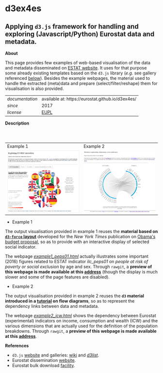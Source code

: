 d3ex4es
=======

Applying `d3.js` framework for handling and exploring (Javascript/Python) Eurostat data and metadata.
---

**About**

This page provides few examples of web-based visualisation of the data and metadata disseminated on [ESTAT website](http://ec.europa.eu/eurostat/data/database). It uses for that purpose some already existing templates based on the `d3.js` library (_e.g._ see gallery referenced [below](#References)). Besides the example webpages, the material used to handle the extracted (meta)data and prepare (select/filter/reshape) them for visualisation is also provided.

<table align="center">
    <tr> <td align="left"><i>documentation</i></td> <td align="left">available at: https://eurostat.github.io/d3ex4es/</td> </tr> 
    <tr> <td align="left"><i>since</i></td> <td align="left">2017</td> </tr> 
    <tr> <td align="left"><i>license</i></td> <td align="left"><a href="https://joinup.ec.europa.eu/sites/default/files/eupl1.1.-licence-en_0.pdfEUPL">EUPL</a> </td> </tr> 
</table>

**Description**

<table>
<header>
<td align="centre">Example 1</td>
<td align="centre">Example 2</td>
</header>
<tr>
<td><kbd><img src="docs/example1_peps01.png" alt="Example 1 PEPS01" width="400"> </kbd></td>
<td><kbd><img src="docs/example2_icw.png" alt="Example 2 ICW" width="400"> </kbd></td>
</tr>
</table>

* Example 1

The output visualisation provided in example 1 reuses the **material based on [`d3-force` layout](https://github.com/d3/d3-force)** developed for the _New York Times_ publication on [Obama's budget proposal](http://www.nytimes.com/interactive/2012/02/13/us/politics/2013-budget-proposal-graphic.html), so as to provide with an interactive display of selected social indicator.

The webpage [_example1_peps01.html_](https://github.com/eurostat/d3ex4es/blob/master/example1/example1_peps01.html) actually illustrates some important (2016) figures related to ESTAT indicator _ilc_peps01_ on *people at risk of poverty or social exclusion* by age and sex. 
Through `rawgit`, a **preview of this webpage is made available at this [address](https://cdn.rawgit.com/eurostat/d3ex4es/01d12b8f/example1/example1_peps01.html)**  (though the display is much slower and some of the page features are disabled).

* Example 2

The output visualisation provided in example 2 reuses the **`d3` material introduced in a [tutorial](https://www.visualcinnamon.com/2015/08/stretched-chord.html) on flow diagrams**, so as to represent the dependency links between data and metadata.

The webpage [_example2_icw.html_](https://github.com/eurostat/d3ex4es/blob/master/example2/example2_icw.html) shows the dependency between Eurostat (experimental) indicators on income, consumption and wealth (ICW) and the various dimensions that are actually used for the definition of the population breakdowns. 
Through `rawgit`, a **preview of this webpage is made available at this [address](https://cdn.rawgit.com/eurostat/d3ex4es/a3a6c755/example2/example2_icw_rawgit.html)**.

**<a name="References"></a>References**

* `d3.js` [website](https://d3js.org/) and galleries: [wiki](https://github.com/d3/d3/wiki/Gallery) and [_d3list_](http://christopheviau.com/d3list/gallery.html).
* Eurostat dissemination [website](http://ec.europa.eu/eurostat/data/database).
* Eurostat bulk download [facility](http://ec.europa.eu/eurostat/estat-navtree-portlet-prod/BulkDownloadListing).

